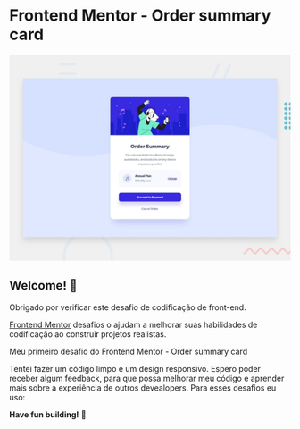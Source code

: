 # Frontend Mentor - Order summary card

![Visualização do design para o desafio de codificação.](./design/desktop-preview.jpg)

## Welcome! 👋

Obrigado por verificar este desafio de codificação de front-end.

[Frontend Mentor](https://www.frontendmentor.io) desafios o ajudam a melhorar suas habilidades de codificação ao construir projetos realistas.

Meu primeiro desafio do Frontend Mentor - Order summary card 

Tentei fazer um código limpo e um design responsivo. Espero poder receber algum feedback, para que possa melhorar meu código e aprender mais sobre a experiência de outros devealopers. Para esses desafios eu uso:

**Have fun building!** 🚀
